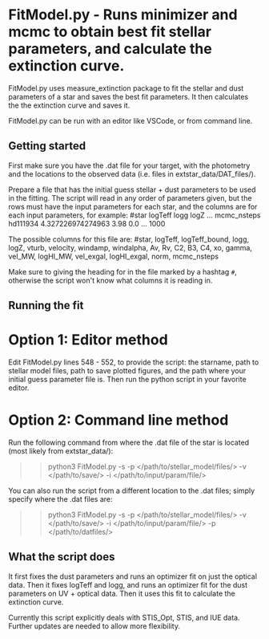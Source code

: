 # FitModel.py - Runs minimizer and mcmc to obtain best fit stellar parameters, and calculate the extinction curve.

FitModel.py uses measure_extinction package to fit the stellar and dust parameters of a star and saves the best fit parameters.
It then calculates the the extinction curve and saves it.

FitModel.py can be run with an editor like VSCode, or from command line.

## Getting started

First make sure you have the .dat file for your target, with the photometry and the locations to the observed data (i.e. files in extstar_data/DAT_files/).

Prepare a file that has the initial guess stellar + dust parameters to be used in the fitting. The script will read in any order of
parameters given, but the rows must have the input parameters for each star, and the columns are for each input parameters, for example:
#star	   	logTeff          	logg     logZ    ...     mcmc_nsteps
hd111934    4.327226974274963	3.98     0.0     ...     1000

The possible columns for this file are:
#star, logTeff, logTeff_bound, logg, logZ, vturb, velocity, windamp, windalpha, Av, Rv, C2, B3, C4, xo, gamma, vel_MW, logHI_MW, vel_exgal, logHI_exgal, norm, mcmc_nsteps

Make sure to giving the heading for in the file marked by a hashtag `#`, otherwise the script won't know what columns it is reading in.

## Running the fit

# Option 1: Editor method

Edit FitModel.py lines 548 - 552, to provide the script: the starname, path to stellar model files, path to save plotted figures, and the path
where your initial guess parameter file is. Then run the python script in your favorite editor.

# Option 2: Command line method

Run the following command from where the .dat file of the star is located (most likely from extstar_data/):
>> python3 FitModel.py -s <starname> -p </path/to/stellar_model/files/> -v </path/to/save/> -i </path/to/input/param/file/>

You can also run the script from a different location to the .dat files; simply specify where the .dat files are:
>> python3 FitModel.py -s <starname> -p </path/to/stellar_model/files/> -v </path/to/save/> -i </path/to/input/param/file/> -p </path/to/datfiles/>

## What the script does

It first fixes the dust parameters and runs an optimizer fit on just the optical data.
Then it fixes logTeff and logg, and runs an optimizer fit for the dust parameters on UV + optical data.
Then it uses this fit to calculate the extinction curve.

Currently this script explicitly deals with STIS_Opt, STIS, and IUE data. Further updates are needed to allow more flexibility.